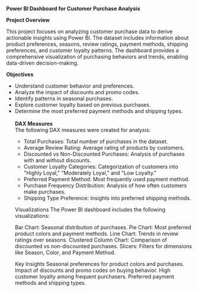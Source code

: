 <b>Power BI Dashboard for Customer Purchase Analysis</b> <br>

<b>Project Overview</b><br>

This project focuses on analyzing customer purchase data to derive actionable insights using Power BI. The dataset includes information about product preferences, seasons, review ratings, payment methods, shipping preferences, and customer loyalty patterns. The dashboard provides a comprehensive visualization of purchasing behaviors and trends, enabling data-driven decision-making.

<b>Objectives</b><br>
<ul>
  <li>Understand customer behavior and preferences.</li>
 <li>Analyze the impact of discounts and promo codes.</li>
  <li>Identify patterns in seasonal purchases.</li>
<li>Explore customer loyalty based on previous purchases.</li> 
  <li>Determine the most preferred payment methods and shipping types.
</li>
<br>
<b>DAX Measures</b><br>
The following DAX measures were created for analysis:
<ul>
  <li>Total Purchases: Total number of purchases in the dataset.</li>
<li>Average Review Rating: Average rating of products by customers.</li>
<li>Discounted vs Non-Discounted Purchases: Analysis of purchases with and without discounts.</li>
<li>Customer Loyalty Categories: Categorization of customers into "Highly Loyal," "Moderately Loyal," and "Low Loyalty."</li>
<li>Preferred Payment Method: Most frequently used payment method.</li>
<li>Purchase Frequency Distribution: Analysis of how often customers make purchases.</li>
<li>Shipping Type Preference: Insights into preferred shipping methods.</li>
</ul>




Visualizations
The Power BI dashboard includes the following visualizations:

Bar Chart: Seasonal distribution of purchases.
Pie Chart: Most preferred product colors and payment methods.
Line Chart: Trends in review ratings over seasons.
Clustered Column Chart: Comparison of discounted vs non-discounted purchases.
Slicers: Filters for dimensions like Season, Color, and Payment Method.


Key Insights
Seasonal preferences for product colors and purchases.
Impact of discounts and promo codes on buying behavior.
High customer loyalty among frequent purchasers.
Preferred payment methods and shipping types.
